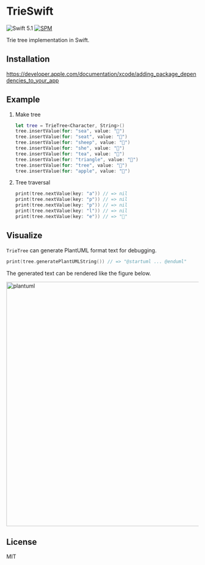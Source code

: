 # TrieSwift
![Swift 5.1](https://img.shields.io/badge/Swift-5.1-orange.svg)
[![SPM](https://img.shields.io/badge/spm-compatible-brightgreen.svg?style=flat)](https://github.com/apple/swift-package-manager)

Trie tree implementation in Swift.

## Installation

https://developer.apple.com/documentation/xcode/adding_package_dependencies_to_your_app

## Example

1. Make tree

    ```swift
    let tree = TrieTree<Character, String>()
    tree.insertValue(for: "sea", value: "🌊")
    tree.insertValue(for: "seat", value: "💺")
    tree.insertValue(for: "sheep", value: "🐑")
    tree.insertValue(for: "she", value: "👩")
    tree.insertValue(for: "tea", value: "🍵")
    tree.insertValue(for: "triangle", value: "🔺")
    tree.insertValue(for: "tree", value: "🌳")
    tree.insertValue(for: "apple", value: "🍎")
    ```

1. Tree traversal

    ```swift
    print(tree.nextValue(key: "a")) // => nil
    print(tree.nextValue(key: "p")) // => nil
    print(tree.nextValue(key: "p")) // => nil
    print(tree.nextValue(key: "l")) // => nil
    print(tree.nextValue(key: "e")) // => "🍎"
    ```

## Visualize

`TrieTree` can generate PlantUML format text for debugging.

```swift
print(tree.generatePlantUMLString()) // => "@startuml ... @enduml"
```

The generated text can be rendered like the figure below.

<img src="https://user-images.githubusercontent.com/1413408/71780727-77bdfc80-3009-11ea-8f37-9eb8a6aea816.png" width="640" alt="plantuml">

## License

MIT
